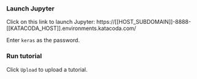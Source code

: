 ### Launch Jupyter

Click on this link to launch Jupyter:
https://[[HOST_SUBDOMAIN]]-8888-[[KATACODA_HOST]].environments.katacoda.com/

Enter `keras` as the password.

### Run tutorial

Click `Upload` to upload a tutorial.
